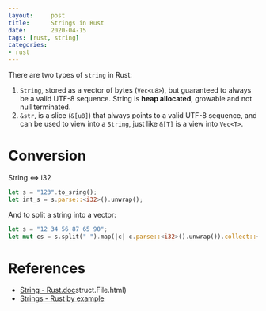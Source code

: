 ```yaml
---
layout:     post
title:      Strings in Rust
date:       2020-04-15
tags: [rust, string]
categories: 
- rust
---
```


There are two types of `string` in Rust: 
1. `String`, stored as a vector of bytes (`Vec<u8>`), but guaranteed to always be a valid UTF-8 sequence. String is **heap allocated**, growable and not null terminated.
2. `&str`, is a slice (`&[u8]`) that always points to a valid UTF-8 sequence, and can be used to view into a `String`, just like `&[T]` is a view into `Vec<T>`.


# Conversion 
String <=> i32
```rust
let s = "123".to_sring(); 
let int_s = s.parse::<i32>().unwrap(); 
```

And to split a string into a vector:
```rust
let s = "12 34 56 87 65 90"; 
let mut cs = s.split(" ").map(|c| c.parse::<i32>().unwrap()).collect::<Vec<i32>>();
```

# References 
* [String - Rust.doc](https://doc.rust-lang.org/std/string/struct.String.html)struct.File.html)
* [Strings - Rust by example](https://doc.rust-lang.org/rust-by-example/std/str.html)